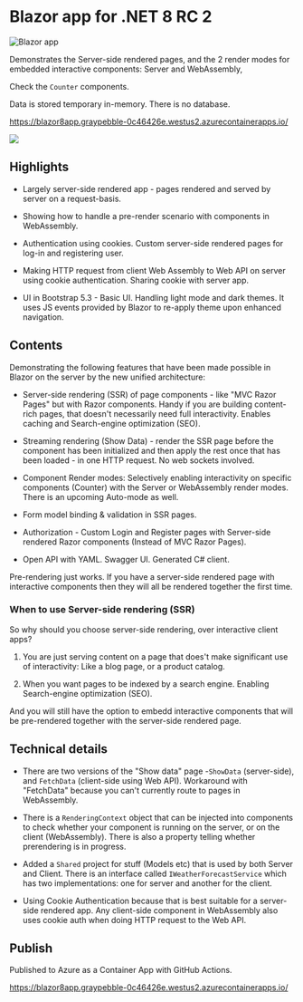 # Blazor app for .NET 8 RC 2

![Blazor app](https://github.com/marinasundstrom/Blazor8Test/actions/workflows/blazorapp.yml/badge.svg)

Demonstrates the Server-side rendered pages, and the 2 render modes for embedded interactive components: Server and WebAssembly,

Check the ``Counter`` components.

Data is stored temporary in-memory. There is no database.

https://blazor8app.graypebble-0c46426e.westus2.azurecontainerapps.io/

<img src="images/weather-forecast.png" />

## Highlights

* Largely server-side rendered app - pages rendered and served by server on a request-basis.

* Showing how to handle a pre-render scenario with components in WebAssembly.

* Authentication using cookies. Custom server-side rendered pages for log-in and registering user. 

* Making HTTP request from client Web Assembly to Web API on server using cookie authentication. Sharing cookie with server app.

* UI in Bootstrap 5.3 - Basic UI. Handling light mode and dark themes. It uses JS events provided by Blazor to re-apply theme upon enhanced navigation.

## Contents

Demonstrating the following features that have been made possible in Blazor on the server by the new unified architecture:

* Server-side rendering (SSR) of page components - like "MVC Razor Pages" but with Razor components. Handy if you are building content-rich pages, that doesn't necessarily need full interactivity. Enables caching and Search-engine optimization (SEO).

* Streaming rendering (Show Data) - render the SSR page before the component has been initialized and then apply the rest once that has been loaded - in one HTTP request. No web sockets involved.

* Component Render modes: Selectively enabling interactivity on specific components (Counter) with the Server or WebAssembly render modes. There is an upcoming Auto-mode as well.

* Form model binding & validation in SSR pages.

* Authorization - Custom Login and Register pages with Server-side rendered Razor components (Instead of MVC Razor Pages).

* Open API with YAML. Swagger UI. Generated C# client.

Pre-rendering just works. If you have a server-side rendered page with interactive components then they will all be rendered together the first time.

### When to use Server-side rendering (SSR)

So why should you choose server-side rendering, over interactive client apps?

1. You are just serving content on a page that does't make significant use of interactivity: Like a blog page, or a product catalog.

2. When you want pages to be indexed by a search engine. Enabling Search-engine optimization (SEO).

And you will still have the option to embedd interactive components that will be pre-rendered together with the server-side rendered page.

## Technical details

* There are two versions of the "Show data" page -``ShowData`` (server-side), and ``FetchData`` (client-side using Web API). Workaround with "FetchData" because you can't currently route to pages in WebAssembly.

* There is a ``RenderingContext`` object that can be injected into components to check whether your component is running on the server, or on the client (WebAssembly). There is also a property telling whether prerendering is in progress.

* Added a ``Shared`` project for stuff (Models etc) that is used by both Server and Client. There is an interface called ``IWeatherForecastService`` which has two implementations: one for server and another for the client.

* Using Cookie Authentication because that is best suitable for a server-side rendered app. Any client-side component in WebAssembly also uses cookie auth when doing HTTP request to the Web API.

## Publish

Published to Azure as a Container App with GitHub Actions.

https://blazor8app.graypebble-0c46426e.westus2.azurecontainerapps.io/
